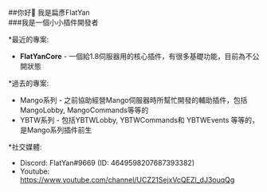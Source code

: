 ##你好👋 我是扁彥FlatYan  
###我是一個小小插件開發者  
  
*最近的專案:  
 * **FlatYanCore** - 一個給1.8伺服器用的核心插件，有很多基礎功能，目前為不公開狀態  
  
*過去的專案:  
 * Mango系列 - 之前協助經營Mango伺服器時所幫忙開發的輔助插件，包括MangoLobby, MangoCommands等等的  
 * YBTW系列 - 包括YBTWLobby, YBTWCommands和 YBTWEvents 等等的，是Mango系列插件前生  
  
*社交媒體:  
 * Discord: FlatYan#9669 (ID: 4649598207687393382)  
 * Youtube: https://www.youtube.com/channel/UCZ21SejxVcQEZl_dJ3ouqQg  
<!--
**FlatYan/FlatYan** is a ✨ _special_ ✨ repository because its `README.md` (this file) appears on your GitHub profile.

Here are some ideas to get you started:

- 🔭 I’m currently working on ...
- 🌱 I’m currently learning ...
- 👯 I’m looking to collaborate on ...
- 🤔 I’m looking for help with ...
- 💬 Ask me about ...
- 📫 How to reach me: ...
- 😄 Pronouns: ...
- ⚡ Fun fact: ...
-->
